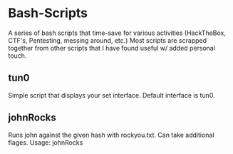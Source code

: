 # Bash-Scripts
A series of bash scripts that time-save for various activities (HackTheBox, CTF's, Pentesting, messing around, etc.)  Most scripts are scrapped together from other scripts that I have found useful w/ added personal touch. 

## tun0
Simple script that displays your set interface.  Default interface is tun0.

## johnRocks
Runs john against the given hash with rockyou.txt.  Can take additional flages.  Usage: johnRocks <file> <flags>
  
